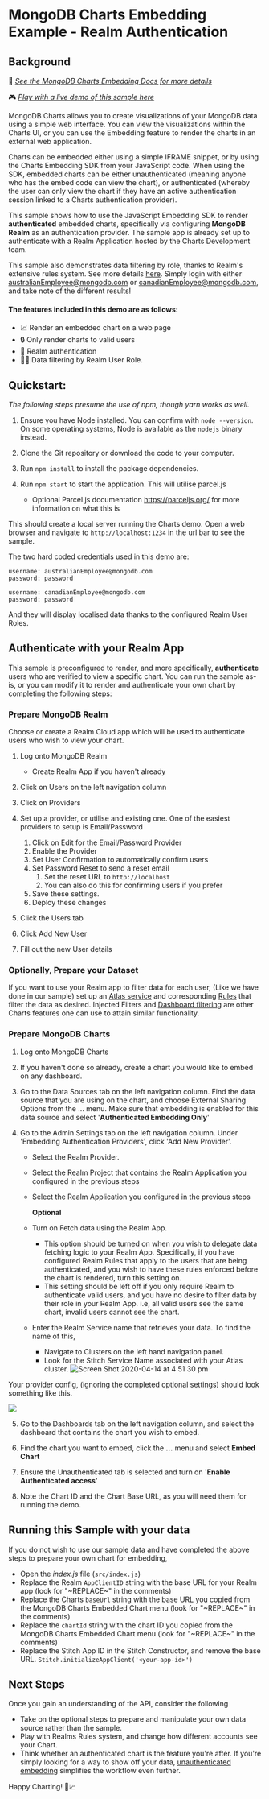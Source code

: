 # MongoDB Charts Embedding Example - Realm Authentication

## Background

📄 _[See the MongoDB Charts Embedding Docs for more details](https://docs.mongodb.com/charts/saas/embedding-charts/)_

🎮 _[Play with a live demo of this sample here](https://codesandbox.io/s/github/mongodb-js/charts-embed-sdk/tree/master/examples/authenticated-realm)_

MongoDB Charts allows you to create visualizations of your MongoDB data using a simple web interface. You can view the visualizations within the Charts UI, or you can use the Embedding feature to render the charts in an external web application.

Charts can be embedded either using a simple IFRAME snippet, or by using the Charts Embedding SDK from your JavaScript code. When using the SDK, embedded charts can be either unauthenticated (meaning anyone who has the embed code can view the chart), or authenticated (whereby the user can only view the chart if they have an active authentication session linked to a Charts authentication provider).

This sample shows how to use the JavaScript Embedding SDK to render **authenticated** embedded charts, specifically via configuring **MongoDB Realm** as an authentication provider. The sample app is already set up to authenticate with a Realm Application hosted by the Charts Development team.

This sample also demonstrates data filtering by role, thanks to Realm's extensive rules system. See more details [here](https://docs.mongodb.com/stitch/mongodb/define-roles-and-permissions/). Simply login with either australianEmployee@mongodb.com or canadianEmployee@mongodb.com, and take note of the different results!

#### The features included in this demo are as follows:

- 📈 Render an embedded chart on a web page
- 🔒 Only render charts to valid users
- 🔑 Realm authentication
- 🙋‍♂️ Data filtering by Realm User Role.

## Quickstart:

_The following steps presume the use of npm, though yarn works as well._

1. Ensure you have Node installed. You can confirm with `node --version`. On some operating systems, Node is available as the `nodejs` binary instead.

2. Clone the Git repository or download the code to your computer.

3. Run `npm install` to install the package dependencies.

4. Run `npm start` to start the application. This will utilise parcel.js
   - Optional Parcel.js documentation https://parceljs.org/ for more information on what this is

This should create a local server running the Charts demo. Open a web browser and navigate to `http://localhost:1234` in the url bar to see the sample.

The two hard coded credentials used in this demo are:

```
username: australianEmployee@mongodb.com
password: password
```

```
username: canadianEmployee@mongodb.com
password: password
```

And they will display localised data thanks to the configured Realm User Roles.

## Authenticate with your Realm App

This sample is preconfigured to render, and more specifically, **authenticate** users who are verified to view a specific chart. You can run the sample as-is, or you can modify it to render and authenticate your own chart by completing the following steps:

### Prepare MongoDB Realm

Choose or create a Realm Cloud app which will be used to authenticate users who wish to view your chart.

1. Log onto MongoDB Realm

   - Create Realm App if you haven't already

2. Click on Users on the left navigation column

3. Click on Providers

4. Set up a provider, or utilise and existing one. One of the easiest providers to setup is Email/Password

   1. Click on Edit for the Email/Password Provider
   2. Enable the Provider
   3. Set User Confirmation to automatically confirm users
   4. Set Password Reset to send a reset email
      1. Set the reset URL to `http://localhost`
      2. You can also do this for confirming users if you prefer
   5. Save these settings.
   6. Deploy these changes

5. Click the Users tab
6. Click Add New User
7. Fill out the new User details

### Optionally, Prepare your Dataset

If you want to use your Realm app to filter data for each user, (Like we have done in our sample) set up an [Atlas service](https://www.mongodb.com/cloud/atlas) and corresponding [Rules](https://docs.mongodb.com/stitch/mongodb/define-roles-and-permissions/) that filter the data as desired. Injected Filters and [Dashboard filtering](https://www.mongodb.com/blog/post/filter-your-dashboards-with-mongodb-charts) are other Charts features one can use to attain similar functionality.

### Prepare MongoDB Charts

1. Log onto MongoDB Charts

2. If you haven't done so already, create a chart you would like to embed on any dashboard.

3. Go to the Data Sources tab on the left navigation column. Find the data source that you are using on the chart, and choose External Sharing Options from the ... menu. Make sure that embedding is enabled for this data source and select '**Authenticated Embedding Only**'

4. Go to the Admin Settings tab on the left navigation column. Under 'Embedding Authentication Providers', click 'Add New Provider'.

   - Select the Realm Provider.
   - Select the Realm Project that contains the Realm Application you configured in the previous steps
   - Select the Realm Application you configured in the previous steps

     **Optional**

   - Turn on Fetch data using the Realm App.
     - This option should be turned on when you wish to delegate data fetching logic to your Realm App. Specifically, if you have configured Realm Rules that apply to the users that are being authenticated, and you wish to have these rules enforced before the chart is rendered, turn this setting on.
     - This setting should be left off if you only require Realm to authenticate valid users, and you have no desire to filter data by their role in your Realm App. i.e, all valid users see the same chart, invalid users cannot see the chart.
   - Enter the Realm Service name that retrieves your data. To find the name of this,
     - Navigate to Clusters on the left hand navigation panel.
     - Look for the Stitch Service Name associated with your Atlas cluster.
       ![Screen Shot 2020-04-14 at 4 51 30 pm](https://user-images.githubusercontent.com/19422770/79194609-3478f280-7e70-11ea-9267-a1c7d35aad09.png)

Your provider config, (ignoring the completed optional settings) should look something like this.

![](https://i.imgur.com/e5DDM4B.png)

5. Go to the Dashboards tab on the left navigation column, and select the dashboard that contains the chart you wish to embed.

6. Find the chart you want to embed, click the **...** menu and select **Embed Chart**

7. Ensure the Unauthenticated tab is selected and turn on '**Enable Authenticated access**'

8. Note the Chart ID and the Chart Base URL, as you will need them for running the demo.

## Running this Sample with your data

If you do not wish to use our sample data and have completed the above steps to prepare your own chart for embedding,

- Open the _index.js_ file (`src/index.js`)
- Replace the Realm `AppClientID` string with the base URL for your Realm app (look for "\~REPLACE\~" in the comments)
- Replace the Charts `baseUrl` string with the base URL you copied from the MongoDB Charts Embedded Chart menu (look for "\~REPLACE\~" in the comments)
- Replace the `chartId` string with the chart ID you copied from the MongoDB Charts Embedded Chart menu (look for "\~REPLACE\~" in the comments)
- Replace the Stitch App ID in the Stitch Constructor, and remove the base URL. `Stitch.initializeAppClient('<your-app-id>')`

## Next Steps

Once you gain an understanding of the API, consider the following

- Take on the optional steps to prepare and manipulate your own data source rather than the sample.
- Play with Realms Rules system, and change how different accounts see your Chart.
- Think whether an authenticated chart is the feature you're after. If you're simply looking for a way to show off your data, [unauthenticated embedding](https://github.com/mongodb-js/charts-embed-sdk/tree/master/examples/unauthenticated) simplifies the workflow even further.

Happy Charting! 🚀📈
